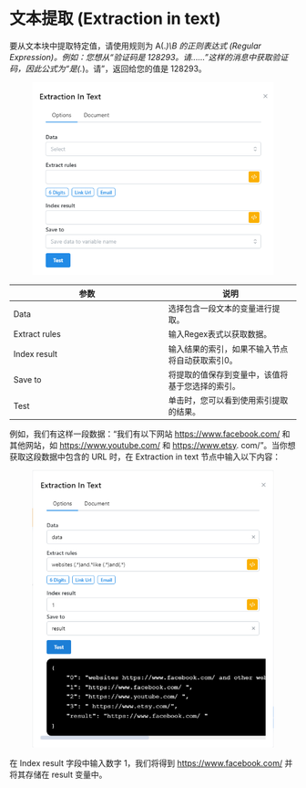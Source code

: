 # 文本提取 (Extraction in text)

要从文本块中提取特定值，请使用规则为 A(._)\B 的正则表达式 (Regular Expression)。例如：您想从“验证码是 128293。请......”这样的消息中获取验证码，因此公式为“是(._)。请”，返回给您的值是 128293。

<figure><img src="../../.gitbook/assets/image (19) (1).png" alt=""><figcaption></figcaption></figure>

<table><thead><tr><th width="258">参数</th><th>说明</th></tr></thead><tbody><tr><td>Data</td><td>选择包含一段文本的变量进行提取。</td></tr><tr><td>Extract rules</td><td>输入Regex表式以获取数据。</td></tr><tr><td>Index result</td><td>输入结果的索引，如果不输入节点将自动获取索引0。</td></tr><tr><td>Save to</td><td>将提取的值保存到变量中，该值将基于您选择的索引。</td></tr><tr><td>Test</td><td>单击时，您可以看到使用索引提取的结果。</td></tr></tbody></table>

例如，我们有这样一段数据：“我们有以下网站 https://www.facebook.com/ 和其他网站，如 https://www.youtube.com/ 和 https://www.etsy. com/”。当你想获取这段数据中包含的 URL 时，在 Extraction in text 节点中输入以下内容：

<figure><img src="../../.gitbook/assets/image (20) (1).png" alt=""><figcaption></figcaption></figure>

在 Index result 字段中输入数字 1，我们将得到 https://www.facebook.com/ 并将其存储在 result 变量中。
